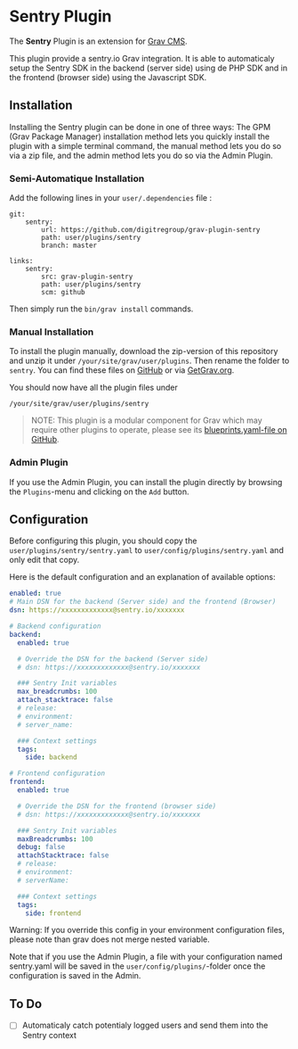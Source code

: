 # Sentry Plugin

The **Sentry** Plugin is an extension for [Grav CMS](http://github.com/getgrav/grav).

This plugin provide a sentry.io Grav integration.
It is able to automaticaly setup the Sentry SDK in the backend (server side) using de PHP SDK and in the frontend (browser side) using the Javascript SDK.

## Installation

Installing the Sentry plugin can be done in one of three ways: The GPM (Grav Package Manager) installation method lets you quickly install the plugin with a simple terminal command, the manual method lets you do so via a zip file, and the admin method lets you do so via the Admin Plugin.

### Semi-Automatique Installation

Add the following lines in your `user/.dependencies` file :

```
git:
    sentry:
        url: https://github.com/digitregroup/grav-plugin-sentry
        path: user/plugins/sentry
        branch: master

links:
    sentry:
        src: grav-plugin-sentry
        path: user/plugins/sentry
        scm: github
```

Then simply run the `bin/grav install` commands.

### Manual Installation

To install the plugin manually, download the zip-version of this repository and unzip it under `/your/site/grav/user/plugins`. Then rename the folder to `sentry`. You can find these files on [GitHub](https://github.com/digitregroup/grav-plugin-sentry) or via [GetGrav.org](http://getgrav.org/downloads/plugins#extras).

You should now have all the plugin files under

    /your/site/grav/user/plugins/sentry
	
> NOTE: This plugin is a modular component for Grav which may require other plugins to operate, please see its [blueprints.yaml-file on GitHub](https://github.com/digitregroup/grav-plugin-sentry/blob/master/blueprints.yaml).

### Admin Plugin

If you use the Admin Plugin, you can install the plugin directly by browsing the `Plugins`-menu and clicking on the `Add` button.

## Configuration

Before configuring this plugin, you should copy the `user/plugins/sentry/sentry.yaml` to `user/config/plugins/sentry.yaml` and only edit that copy.

Here is the default configuration and an explanation of available options:

```yaml
enabled: true
# Main DSN for the backend (Server side) and the frontend (Browser)
dsn: https://xxxxxxxxxxxxx@sentry.io/xxxxxxx

# Backend configuration
backend:
  enabled: true

  # Override the DSN for the backend (Server side)
  # dsn: https://xxxxxxxxxxxxx@sentry.io/xxxxxxx

  ### Sentry Init variables
  max_breadcrumbs: 100
  attach_stacktrace: false
  # release:
  # environment:
  # server_name:

  ### Context settings
  tags:
    side: backend

# Frontend configuration
frontend:
  enabled: true

  # Override the DSN for the frontend (browser side)
  # dsn: https://xxxxxxxxxxxxx@sentry.io/xxxxxxx

  ### Sentry Init variables
  maxBreadcrumbs: 100
  debug: false
  attachStacktrace: false
  # release:
  # environment:
  # serverName:

  ### Context settings
  tags:
    side: frontend

```

Warning: If you override this config in your environment configuration files, please note than grav does not merge nested variable.

Note that if you use the Admin Plugin, a file with your configuration named sentry.yaml will be saved in the `user/config/plugins/`-folder once the configuration is saved in the Admin.

## To Do

- [ ] Automaticaly catch potentialy logged users and send them into the Sentry context


